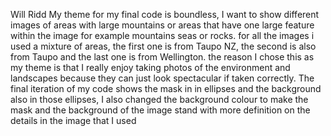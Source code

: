 Will Ridd 
My theme for my final code is boundless, I want to show different images of areas with large mountains or areas that have one large feature within the image for example mountains seas or rocks. for all the images i used a mixture of areas, the first one is from Taupo NZ, the second is also from Taupo and the last one is from Wellington. the reason I chose this as my theme is that I really enjoy taking photos of the environment and landscapes because they can just look spectacular if taken correctly. The final iteration of my code shows the mask in in ellipses and the background also in those ellipses, I also changed the background colour to make the mask and the background of the image stand with  more definition on the details in the image that I used


